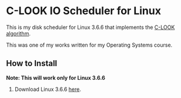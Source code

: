 # C-LOOK IO Scheduler for Linux
This is my disk scheduler for Linux 3.6.6 that implements the [C-LOOK algorithm](https://www.geeksforgeeks.org/c-look-disk-scheduling-algorithm/). 

This was one of my works written for my Operating Systems course.

## How to Install
**Note: This will work only for Linux 3.6.6**

1. Download Linux 3.6.6 [here](https://launchpad.net/linux/3.6/3.6.6).
